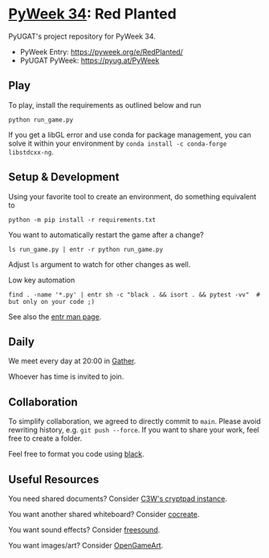# [PyWeek 34](https://pyweek.org/34/): Red Planted

PyUGAT's project repository for PyWeek 34.

- PyWeek Entry: https://pyweek.org/e/RedPlanted/
- PyUGAT PyWeek: https://pyug.at/PyWeek

## Play

To play, install the requirements as outlined below and run

```console
python run_game.py
```

If you get a libGL error and use conda for package management,
you can solve it within your environment by `conda install -c conda-forge libstdcxx-ng`.


## Setup & Development

Using your favorite tool to create an environment, do something
equivalent to

```console
python -m pip install -r requirements.txt
```

You want to automatically restart the game after a change?

```console
ls run_game.py | entr -r python run_game.py
```

Adjust `ls` argument to watch for other changes as well.

Low key automation

```console
find . -name '*.py' | entr sh -c "black . && isort . && pytest -vv"  # but only on your code ;)
```

See also the [entr man page](https://www.systutorials.com/docs/linux/man/1-entr/).

## Daily

We meet every day at 20:00 in [Gather](https://app.gather.town/invite?token=9sXyCr7GdMGEpeNHcGCinsalCna3_b2w).

Whoever has time is invited to join.

## Collaboration

To simplify collaboration, we agreed to directly commit to `main`.
Please avoid rewriting history, e.g. `git push --force`.
If you want to share your work, feel free to create a folder.

Feel free to format you code using [black](https://black.readthedocs.io/).

## Useful Resources

You need shared documents? Consider [C3W's cryptpad instance](https://pads.c3w.at/).

You want another shared whiteboard? Consider [cocreate](https://cocreate.csail.mit.edu/).

You want sound effects? Consider [freesound](https://freesound.org/).

You want images/art? Consider [OpenGameArt](https://opengameart.org/).
